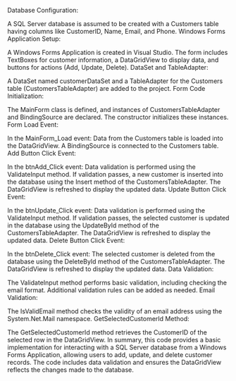 Database Configuration:

A SQL Server database is assumed to be created with a Customers table having columns like CustomerID, Name, Email, and Phone.
Windows Forms Application Setup:

A Windows Forms Application is created in Visual Studio.
The form includes TextBoxes for customer information, a DataGridView to display data, and buttons for actions (Add, Update, Delete).
DataSet and TableAdapter:

A DataSet named customerDataSet and a TableAdapter for the Customers table (CustomersTableAdapter) are added to the project.
Form Code Initialization:

The MainForm class is defined, and instances of CustomersTableAdapter and BindingSource are declared.
The constructor initializes these instances.
Form Load Event:

In the MainForm_Load event:
Data from the Customers table is loaded into the DataGridView.
A BindingSource is connected to the Customers table.
Add Button Click Event:

In the btnAdd_Click event:
Data validation is performed using the ValidateInput method.
If validation passes, a new customer is inserted into the database using the Insert method of the CustomersTableAdapter.
The DataGridView is refreshed to display the updated data.
Update Button Click Event:

In the btnUpdate_Click event:
Data validation is performed using the ValidateInput method.
If validation passes, the selected customer is updated in the database using the UpdateById method of the CustomersTableAdapter.
The DataGridView is refreshed to display the updated data.
Delete Button Click Event:

In the btnDelete_Click event:
The selected customer is deleted from the database using the DeleteById method of the CustomersTableAdapter.
The DataGridView is refreshed to display the updated data.
Data Validation:

The ValidateInput method performs basic validation, including checking the email format.
Additional validation rules can be added as needed.
Email Validation:

The IsValidEmail method checks the validity of an email address using the System.Net.Mail namespace.
GetSelectedCustomerId Method:

The GetSelectedCustomerId method retrieves the CustomerID of the selected row in the DataGridView.
In summary, this code provides a basic implementation for interacting with a SQL Server database from a Windows Forms Application, allowing users to add, update, and delete customer records. The code includes data validation and ensures the DataGridView reflects the changes made to the database.





